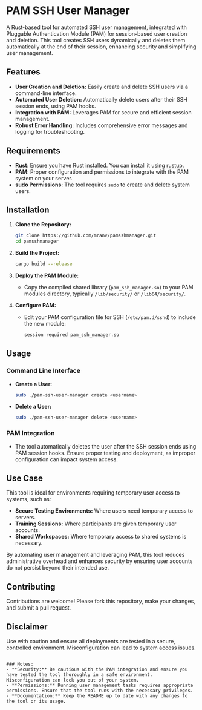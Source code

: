 # PAM SSH User Manager

A Rust-based tool for automated SSH user management, integrated with Pluggable Authentication Module (PAM) for session-based user creation and deletion. This tool creates SSH users dynamically and deletes them automatically at the end of their session, enhancing security and simplifying user management.

## Features

- **User Creation and Deletion:** Easily create and delete SSH users via a command-line interface.
- **Automated User Deletion:** Automatically delete users after their SSH session ends, using PAM hooks.
- **Integration with PAM:** Leverages PAM for secure and efficient session management.
- **Robust Error Handling:** Includes comprehensive error messages and logging for troubleshooting.

## Requirements

- **Rust**: Ensure you have Rust installed. You can install it using [rustup](https://rustup.rs/).
- **PAM**: Proper configuration and permissions to integrate with the PAM system on your server.
- **sudo Permissions**: The tool requires `sudo` to create and delete system users.

## Installation

1. **Clone the Repository:**

   ```bash
   git clone https://github.com/mranv/pamsshmanager.git
   cd pamsshmanager
   ```

2. **Build the Project:**

   ```bash
   cargo build --release
   ```

3. **Deploy the PAM Module:**

   - Copy the compiled shared library (`pam_ssh_manager.so`) to your PAM modules directory, typically `/lib/security/` or `/lib64/security/`.

4. **Configure PAM:**
   - Edit your PAM configuration file for SSH (`/etc/pam.d/sshd`) to include the new module:
     ```bash
     session required pam_ssh_manager.so
     ```

## Usage

### Command Line Interface

- **Create a User:**

  ```bash
  sudo ./pam-ssh-user-manager create <username>
  ```

- **Delete a User:**
  ```bash
  sudo ./pam-ssh-user-manager delete <username>
  ```

### PAM Integration

- The tool automatically deletes the user after the SSH session ends using PAM session hooks. Ensure proper testing and deployment, as improper configuration can impact system access.

## Use Case

This tool is ideal for environments requiring temporary user access to systems, such as:

- **Secure Testing Environments:** Where users need temporary access to servers.
- **Training Sessions:** Where participants are given temporary user accounts.
- **Shared Workspaces:** Where temporary access to shared systems is necessary.

By automating user management and leveraging PAM, this tool reduces administrative overhead and enhances security by ensuring user accounts do not persist beyond their intended use.

## Contributing

Contributions are welcome! Please fork this repository, make your changes, and submit a pull request.

## Disclaimer

Use with caution and ensure all deployments are tested in a secure, controlled environment. Misconfiguration can lead to system access issues.

```

### Notes:
- **Security:** Be cautious with the PAM integration and ensure you have tested the tool thoroughly in a safe environment. Misconfiguration can lock you out of your system.
- **Permissions:** Running user management tasks requires appropriate permissions. Ensure that the tool runs with the necessary privileges.
- **Documentation:** Keep the README up to date with any changes to the tool or its usage.
```
